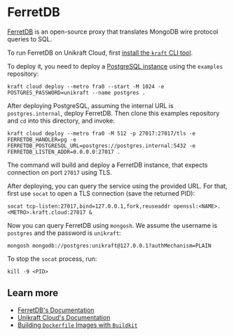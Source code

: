 # FerretDB

[FerretDB](https://www.ferretdb.com/) is an open-source proxy that translates MongoDB wire protocol queries to SQL.

To run FerretDB on Unikraft Cloud, first [install the `kraft` CLI tool](https://unikraft.org/docs/cli).

To deploy it, you need to deploy a [PostgreSQL instance](https://github.com/kraftcloud/examples/tree/main/postgres16.2) using the `examples` repository:

```console
kraft cloud deploy --metro fra0 --start -M 1024 -e POSTGRES_PASSWORD=unikraft --name postgres .
```

After deploying PostgreSQL, assuming the internal URL is `postgres.internal`, deploy FerretDB.
Then clone this examples repository and `cd` into this directory, and invoke:

```console
kraft cloud deploy --metro fra0 -M 512 -p 27017:27017/tls -e FERRETDB_HANDLER=pg -e FERRETDB_POSTGRESQL_URL=postgres://postgres.internal:5432 -e FERRETDB_LISTEN_ADDR=0.0.0.0:27017 .
```

The command will build and deploy a FerretDB instance, that expects connection on port `27017` using TLS.

After deploying, you can query the service using the provided URL.
For that, first use `socat` to open a TLS connection (save the returned PID):

```console
socat tcp-listen:27017,bind=127.0.0.1,fork,reuseaddr openssl:<NAME>.<METRO>.kraft.cloud:27017 &
```

Now you can query FerretDB using `mongosh`.
We assume the username is `postgres` and the password is `unikraft`:

```console
mongosh mongodb://postgres:unikraft@127.0.0.1?authMechanism=PLAIN
```

To stop the `socat` process, run:

```console
kill -9 <PID>
```

## Learn more

- [FerretDB's Documentation](https://docs.ferretdb.io/)
- [Unikraft Cloud's Documentation](https://unikraft.cloud/docs/)
- [Building `Dockerfile` Images with `Buildkit`](https://unikraft.org/guides/building-dockerfile-images-with-buildkit)
